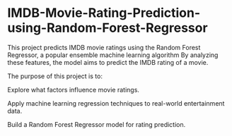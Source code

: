 # IMDB-Movie-Rating-Prediction-using-Random-Forest-Regressor
This project predicts IMDB movie ratings using the Random Forest Regressor, a popular ensemble machine learning algorithm
By analyzing these features, the model aims to predict the IMDB rating of a movie.

The purpose of this project is to:

Explore what factors influence movie ratings.

Apply machine learning regression techniques to real-world entertainment data.

Build a Random Forest Regressor model for rating prediction.
